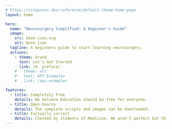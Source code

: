 ```yaml
---
# https://vitepress.dev/reference/default-theme-home-page
layout: home

hero:
  name: "Neurosurgery Simplified: A beginner's Guide"
  image:
    src: book-icon.svg
    alt: Book icon
  tagline: A beginners guide to start learning neurosurgery.
  actions:
    - theme: brand
      text: Let's Get Started
      link: /0. preface/
    # - theme: alt
    #   text: API Examples
    #   link: /api-examples

features:
  - title: Completely Free
    details: We believe Education should be free for everyone.
  - title: Open-Source
    details: The complete scripts and images can be downloaded.
  - title: Factually correct
    details: Checked by students of Medicine. We aren't perfect but this is correct to the best of our knowledge. 😊
---
```


